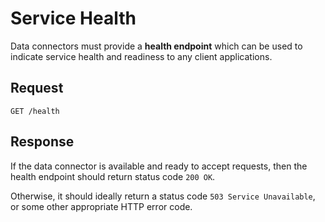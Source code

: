 # Service Health

Data connectors must provide a **health endpoint** which can be used to indicate service health and readiness to any client applications.

## Request

```
GET /health
```

## Response

If the data connector is available and ready to accept requests, then the health endpoint should return status code `200 OK`.

Otherwise, it should ideally return a status code `503 Service Unavailable`, or some other appropriate HTTP error code.
